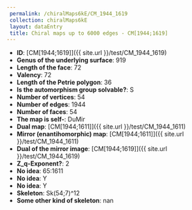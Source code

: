 ```yaml
--- 
 permalink: /chiralMaps6kE/CM_1944_1619 
 collection: chiralMaps6kE
 layout: dataEntry
 title: Chiral maps up to 6000 edges - CM[1944;1619]
---
```


- **ID**: [CM[1944;1619]]({{ site.url }}/test/CM_1944_1619)
- **Genus of the underlying surface**: 919
- **Length of the face**: 72
- **Valency**: 72
- **Length of the Petrie polygon**: 36
- **Is the automorphism group solvable?**: S
- **Number of vertices**: 54
- **Number of edges**: 1944
- **Number of faces**: 54
- **The map is self-**: DuMir
- **Dual map**: [CM[1944;1611]]({{ site.url }}/test/CM_1944_1611)
- **Mirror (enantihomorphic) map**: [CM[1944;1611]]({{ site.url }}/test/CM_1944_1611)
- **Dual of the mirror image**: [CM[1944;1619]]({{ site.url }}/test/CM_1944_1619)
- **Z_q-Exponent?**: 2
- **No idea**:  65:1611
- **No idea**: Y
- **No idea**: Y
- **Skeleton**: Sk(54;7)^12
- **Some other kind of skeleton**: nan
